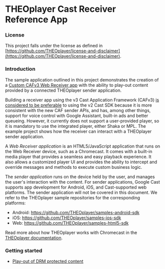 # THEOplayer Cast Receiver Reference App

### License
This project falls under the license as defined in [https://github.com/THEOplayer/license-and-disclaimer](https://github.com/THEOplayer/license-and-disclaimer).

### Introduction
The sample application outlined in this project demonstrates the creation of a
[Custom CAFv3 Web Receiver app](https://developers.google.com/cast/docs/web_receiver#custom_web_receiver)
with the ability to play-out content provided by a connected THEOplayer sender application.

Building a receiver app using the v3 Cast Application Framework (CAFv3) 
[is considered to be preferable](https://developers.google.com/cast/docs/migrate_v2/android_sender)
to using the v2 Cast SDK because it is more consistent with the new CAF sender APIs, and has, among other things, 
support for voice control with Google Assistant, built-in ads and better queueing.
However, it currently does not support a user-provided player, so it is mandatory to use the integrated player,
either Shaka or MPL. The example project shows how the receiver can interact with a THEOplayer sender application.

A _Web Receiver application_ is an HTML5/JavaScript application that runs on the Web Receiver device,
such as a Chromecast. It comes with a built-in media player that provides a seamless and easy
playback experience. It also allows a customized player UI and provides the ability to intercept 
and override messages and methods to execute custom business logic.

The _sender application_ runs on the device held by the user, and manages the user's interaction
with the content. For sender applications, Google Cast supports app development for
Android, iOS, and Cast-supported web platforms.
The sender application will not be covered in this document. We refer to the THEOplayer sample repositories
for the corresponding platforms:

- Android: https://github.com/THEOplayer/samples-android-sdk
- iOS: https://github.com/THEOplayer/samples-ios-sdk
- Web: https://github.com/THEOplayer/samples-html5-sdk

Read more about how THEOplayer works with Chromecast in the
[THEOplayer documentation](https://docs.theoplayer.com/how-to-guides/03-cast/01-chromecast/00-introduction.md). 

### Getting started
- [Play-out of DRM protected content](./drm-playback/README.MD)
